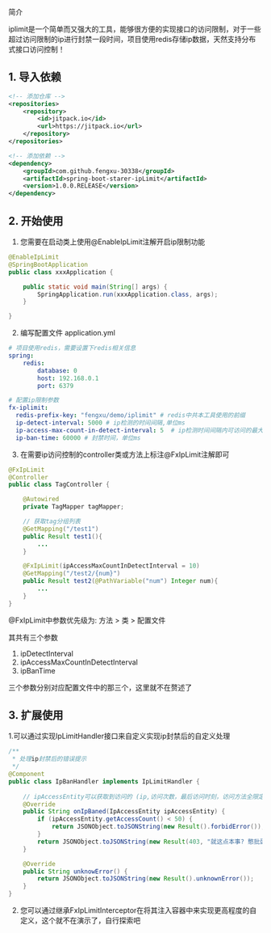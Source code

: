 简介

iplimit是一个简单而又强大的工具，能够很方便的实现接口的访问限制，对于一些超过访问限制的ip进行封禁一段时间，项目使用redis存储ip数据，天然支持分布式接口访问控制！



## 1. 导入依赖

```xml
<!-- 添加仓库 -->
<repositories>
    <repository>
        <id>jitpack.io</id>
        <url>https://jitpack.io</url>
    </repository>
</repositories>

<!-- 添加依赖 -->
<dependency>
    <groupId>com.github.fengxu-30338</groupId>
    <artifactId>spring-boot-starer-ipLimit</artifactId>
    <version>1.0.0.RELEASE</version>
</dependency>
```



## 2. 开始使用



1. 您需要在启动类上使用@EnableIpLimit注解开启ip限制功能

```java
@EnableIpLimit
@SpringBootApplication
public class xxxApplication {

    public static void main(String[] args) {
        SpringApplication.run(xxxApplication.class, args);
    }

}
```



2. 编写配置文件 application.yml

```yaml
# 项目使用redis，需要设置下redis相关信息
spring:
    redis:
        database: 0
        host: 192.168.0.1
        port: 6379

# 配置ip限制参数
fx-iplimit:
  redis-prefix-key: "fengxu/demo/iplimit" # redis中共本工具使用的前缀
  ip-detect-interval: 5000 # ip检测的时间间隔,单位ms
  ip-access-max-count-in-detect-interval: 5  # ip检测时间间隔内可访问的最大次数，超过则封禁
  ip-ban-time: 60000 # 封禁时间，单位ms
```



3. 在需要ip访问控制的controller类或方法上标注@FxIpLimit注解即可

```java
@FxIpLimit
@Controller
public class TagController {

    @Autowired
    private TagMapper tagMapper;

    // 获取tag分组列表
    @GetMapping("/test1")
    public Result test1(){
        ...
    }

    @FxIpLimit(ipAccessMaxCountInDetectInterval = 10)
    @GetMapping("/test2/{num}")
    public Result test2(@PathVariable("num") Integer num){
        ...
    }
}
```

@FxIpLimit中参数优先级为:  方法 > 类 > 配置文件

其共有三个参数

1. ipDetectInterval 
2. ipAccessMaxCountInDetectInterval
3. ipBanTime

三个参数分别对应配置文件中的那三个，这里就不在赘述了



## 3. 扩展使用

1.可以通过实现IpLimitHandler接口来自定义实现ip封禁后的自定义处理

```java
/**
 * 处理ip封禁后的错误提示
 */
@Component
public class IpBanHandler implements IpLimitHandler {
    
    // ipAccessEntity可以获取到访问的 (ip,访问次数，最后访问时刻，访问方法全限定名) 信息
    @Override
    public String onIpBaned(IpAccessEntity ipAccessEntity) {
        if (ipAccessEntity.getAccessCount() < 50) {
            return JSONObject.toJSONString(new Result().forbidError());
        }
        return JSONObject.toJSONString(new Result(403, "就这点本事? 憨批蛋子!", null));
    }

    @Override
    public String unknowError() {
        return JSONObject.toJSONString(new Result().unknownError());
    }
}
```



2. 您可以通过继承FxIpLimitInterceptor在将其注入容器中来实现更高程度的自定义，这个就不在演示了，自行探索吧